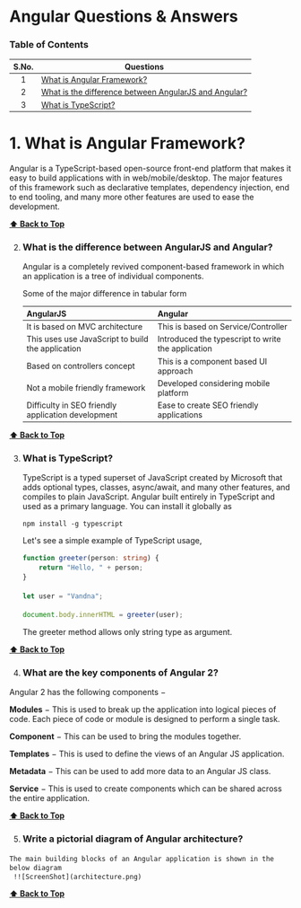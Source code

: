 # Angular Questions & Answers

### Table of Contents
|S.No. | Questions|
|:--:|-----------------------------------------------------------------------------------------------------------------|
|1 | [What is Angular Framework?](#what-is-angular-framework)|
|2 | [What is the difference between AngularJS and Angular?](#what-is-the-difference-between-angularjs-and-angular)|
|3 | [What is TypeScript?](#what-is-typescript)|


# 1. What is Angular Framework?

Angular is a TypeScript-based open-source front-end platform that makes it easy to build applications with in web/mobile/desktop. The major features of this framework such as declarative templates, dependency injection, end to end tooling, and many more other features are used to ease the development.

 **[⬆ Back to Top](#table-of-contents)**
 
 
2. ### What is the difference between AngularJS and Angular?
    Angular is a completely revived component-based framework in which an application is a tree of individual components.

    Some of the major difference in tabular form

    | AngularJS | Angular |
    |---- | ---------
    | It is based on MVC architecture  | This is based on Service/Controller |
    | This uses use JavaScript to build the application| Introduced the typescript to write the application |
    | Based on controllers concept| This is a component based UI approach|
    | Not a mobile friendly framework| Developed considering mobile platform|
    | Difficulty in SEO friendly application development| Ease to create SEO friendly applications|

  **[⬆ Back to Top](#table-of-contents)**

3. ### What is TypeScript?
    TypeScript is a typed superset of JavaScript created by Microsoft that adds optional types, classes, async/await, and many other features, and compiles to plain JavaScript. Angular built entirely in TypeScript and used as a primary language.
    You can install it globally as
    ```
    npm install -g typescript
    ```
    Let's see a simple example of TypeScript usage,
    ```typescript
    function greeter(person: string) {
        return "Hello, " + person;
    }

    let user = "Vandna";

    document.body.innerHTML = greeter(user);
    ```
    The greeter method allows only string type as argument.

  **[⬆ Back to Top](#table-of-contents)**
  
  4. ### What are the key components of Angular 2?
  
   Angular 2 has the following components −

   **Modules** − This is used to break up the application into logical pieces of code. Each piece of code or module is designed to perform a single task.

   **Component** − This can be used to bring the modules together.

   **Templates** − This is used to define the views of an Angular JS application.

   **Metadata** − This can be used to add more data to an Angular JS class.

   **Service** − This is used to create components which can be shared across the entire application.

  **[⬆ Back to Top](#table-of-contents)**
  
  5. ### Write a pictorial diagram of Angular architecture?
  
    The main building blocks of an Angular application is shown in the below diagram
     !![ScreenShot](architecture.png)


  **[⬆ Back to Top](#table-of-contents)**
